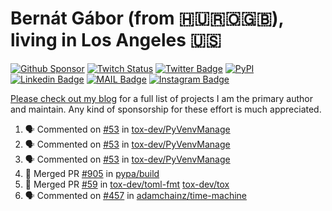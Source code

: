 # Bernát Gábor (from 🇭🇺🇷🇴🇬🇧), living in Los Angeles 🇺🇸

[![Github Sponsor](https://img.shields.io/static/v1?label=Sponsor&message=%E2%9D%A4&logo=GitHub&link=https://github.com/sponsors/gaborbernat&style=flat-square)](https://github.com/sponsors/gaborbernat)
[![Twitch Status](https://img.shields.io/twitch/status/gaborbernat?style=flat-square)](https://www.twitch.tv/gaborbernat)
[![Twitter Badge](https://img.shields.io/badge/-@gjbernat-1ca0f1?style=flat-square&labelColor=1ca0f1&logo=twitter&logoColor=white&link=https://twitter.com/gjbernat)](https://twitter.com/gjbernat)
[![PyPI](https://img.shields.io/badge/-gaborbernat-0073b7?style=flat-square&logo=Python&logoColor=white&link=https://pypi.org/user/gaborbernat/)](https://pypi.org/user/gaborbernat/)
[![Linkedin Badge](https://img.shields.io/badge/-gaborbernat-blue?style=flat-square&logo=Linkedin&logoColor=white&link=https://www.linkedin.com/in/gaborbernat/)](https://www.linkedin.com/in/gaborbernat/)
[![MAIL Badge](https://img.shields.io/badge/-gaborjbernat@gmail.com-c14438?style=flat-square&logo=Gmail&logoColor=white&link=mailto:gaborjbernat@gmail.com)](mailto:gaborjbernat@gmail.com)
[![Instagram Badge](https://img.shields.io/badge/-@gabor__bernat-845EC2?style=flat-square&labelColor=white&logo=Instagram&link=https://instagram.com/gabor_bernat/)](https://instagram.com/gabor_bernat)

[Please check out my blog](https://bernat.tech/about/) for a full list of projects I am the primary author and maintain.
Any kind of sponsorship for these effort is much appreciated.

<!--START_SECTION:activity-->

1. 🗣 Commented on [#53](https://github.com/tox-dev/PyVenvManage/issues/53#issuecomment-3024928539) in [tox-dev/PyVenvManage](https://github.com/tox-dev/PyVenvManage)
2. 🗣 Commented on [#53](https://github.com/tox-dev/PyVenvManage/issues/53#issuecomment-3024736911) in [tox-dev/PyVenvManage](https://github.com/tox-dev/PyVenvManage)
3. 🗣 Commented on [#53](https://github.com/tox-dev/PyVenvManage/issues/53#issuecomment-3023846614) in [tox-dev/PyVenvManage](https://github.com/tox-dev/PyVenvManage)
4. 🎉 Merged PR [#905](https://github.com/pypa/build/pull/905) in [pypa/build](https://github.com/pypa/build)
5. 🎉 Merged PR [#59](https://github.com/tox-dev/toml-fmt/pull/59) in [tox-dev/toml-fmt](https://github.com/tox-dev/toml-fmt)
   [tox-dev/tox](https://github.com/tox-dev/tox)
5. 🗣 Commented on [#457](https://github.com/adamchainz/time-machine/pull/457#issuecomment-2197730644) in
[adamchainz/time-machine](https://github.com/adamchainz/time-machine)
<!--END_SECTION:activity-->

